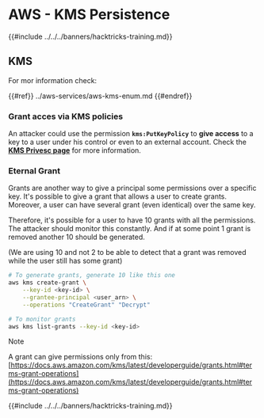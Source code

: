 # AWS - KMS Persistence

{{#include ../../../banners/hacktricks-training.md}}

## KMS

For mor information check:

{{#ref}}
../aws-services/aws-kms-enum.md
{{#endref}}

### Grant acces via KMS policies

An attacker could use the permission **`kms:PutKeyPolicy`** to **give access** to a key to a user under his control or even to an external account. Check the [**KMS Privesc page**](../aws-privilege-escalation/aws-kms-privesc.md) for more information.

### Eternal Grant

Grants are another way to give a principal some permissions over a specific key. It's possible to give a grant that allows a user to create grants. Moreover, a user can have several grant (even identical) over the same key.

Therefore, it's possible for a user to have 10 grants with all the permissions. The attacker should monitor this constantly. And if at some point 1 grant is removed another 10 should be generated.

(We are using 10 and not 2 to be able to detect that a grant was removed while the user still has some grant)

```bash
# To generate grants, generate 10 like this one
aws kms create-grant \
    --key-id <key-id> \
    --grantee-principal <user_arn> \
    --operations "CreateGrant" "Decrypt"

# To monitor grants
aws kms list-grants --key-id <key-id>
```

> [!NOTE]
> A grant can give permissions only from this: [https://docs.aws.amazon.com/kms/latest/developerguide/grants.html#terms-grant-operations](https://docs.aws.amazon.com/kms/latest/developerguide/grants.html#terms-grant-operations)

{{#include ../../../banners/hacktricks-training.md}}




